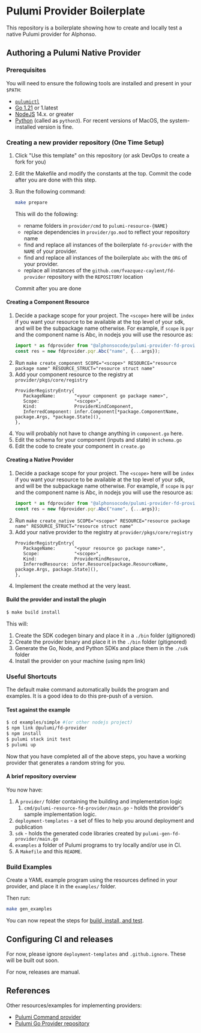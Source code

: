 # Pulumi Provider Boilerplate

This repository is a boilerplate showing how to create and locally test a native Pulumi provider for Alphonso.

## Authoring a Pulumi Native Provider

### Prerequisites

You will need to ensure the following tools are installed and present in your `$PATH`:

* [`pulumictl`](https://github.com/pulumi/pulumictl#installation)
* [Go 1.21](https://golang.org/dl/) or 1.latest
* [NodeJS](https://nodejs.org/en/) 14.x. or greater
* [Python](https://www.python.org/downloads/) (called as `python3`).  For recent versions of MacOS, the system-installed version is fine.

### Creating a new provider repository (One Time Setup)

1. Click "Use this template" on this repository (or ask DevOps to create a fork for you)
1. Edit the Makefile and modify the constants at the top. Commit the code after you are done with this step.
1. Run the following command:

    ```bash
    make prepare
    ```

   This will do the following:
   - rename folders in `provider/cmd` to `pulumi-resource-{NAME}`
   - replace dependencies in `provider/go.mod` to reflect your repository name
   - find and replace all instances of the boilerplate `fd-provider` with the `NAME` of your provider.
   - find and replace all instances of the boilerplate `abc` with the `ORG` of your provider.
   - replace all instances of the `github.com/fvazquez-caylent/fd-provider` repository with the `REPOSITORY` location

   Commit after you are done

#### Creating a Component Resource

1. Decide a package scope for your project. The `<scope>` here will be `index` if you want your resource to be available at the top level of your sdk, and will be the subpackage name otherwise.
   For example, if `scope` is `pqr` and the component name is Abc, in nodejs you will use the resource as:
   ```typescript
   import * as fdprovider from "@alphonsocode/pulumi-provider-fd-provider";
   const res = new fdprovider.pqr.Abc("name", {...args});
   ```
1. Run `make create_component SCOPE="<scope>" RESOURCE="resource package name" RESOURCE_STRUCT="resource struct name"`
1. Add your component resource to the registry at `provider/pkgs/core/registry`
   ```
   ProviderRegistryEntry{
      PackageName:       "<your component go package name>",
      Scope:             "<scope>",
      Kind:              ProviderKindComponent,
      InferredComponent: infer.Component[*package.ComponentName, package.Args, *package.State](),
   },
   ```
1. You will probably not have to change anything in `component.go` here.
1. Edit the schema for your component (inputs and state) in `schema.go`
1. Edit the code to create your component in `create.go`

#### Creating a Native Provider

1. Decide a package scope for your project. The `<scope>` here will be `index` if you want your resource to be available at the top level of your sdk, and will be the subpackage name otherwise.
   For example, if `scope` is `pqr` and the component name is Abc, in nodejs you will use the resource as:
   ```typescript
   import * as fdprovider from "@alphonsocode/pulumi-provider-fd-provider";
   const res = new fdprovider.pqr.Abc("name", {...args});
   ```
1. Run `make create_native SCOPE="<scope>" RESOURCE="resource package name" RESOURCE_STRUCT="resource struct name"`
1. Add your native provider to the registry at `provider/pkgs/core/registry`
   ```
   ProviderRegistryEntry{
      PackageName:       "<your resource go package name>",
      Scope:             "<scope>",
      Kind:              ProviderKindResource,
      InferredResource: infer.Resource[package.ResourceName, package.Args, package.State](),
   },
   ```
1. Implement the create method at the very least.


#### Build the provider and install the plugin

   ```bash
   $ make build install
   ```
   
This will:

1. Create the SDK codegen binary and place it in a `./bin` folder (gitignored)
2. Create the provider binary and place it in the `./bin` folder (gitignored)
3. Generate the Go, Node, and Python SDKs and place them in the `./sdk` folder
4. Install the provider on your machine (using npm link)

### Useful Shortcuts

The default make command automatically builds the program and examples. It is a good idea to do this pre-push of a version.

#### Test against the example
   
```bash
$ cd examples/simple #(or other nodejs project)
$ npm link @pulumi/fd-provider
$ npm install
$ pulumi stack init test
$ pulumi up
```

Now that you have completed all of the above steps, you have a working provider that generates a random string for you.

#### A brief repository overview

You now have:

1. A `provider/` folder containing the building and implementation logic
    1. `cmd/pulumi-resource-fd-provider/main.go` - holds the provider's sample implementation logic.
2. `deployment-templates` - a set of files to help you around deployment and publication
3. `sdk` - holds the generated code libraries created by `pulumi-gen-fd-provider/main.go`
4. `examples` a folder of Pulumi programs to try locally and/or use in CI.
5. A `Makefile` and this `README`.

### Build Examples

Create a YAML example program using the resources defined in your provider, and place it in the `examples/` folder.

Then run:
```bash
make gen_examples
```

You can now repeat the steps for [build, install, and test](#test-against-the-example).

## Configuring CI and releases

For now, please ignore `deployment-templates` and `.github.ignore`. These will be built out soon.

For now, releases are manual.

## References

Other resources/examples for implementing providers:
* [Pulumi Command provider](https://github.com/pulumi/pulumi-command/blob/master/provider/pkg/provider/provider.go)
* [Pulumi Go Provider repository](https://github.com/pulumi/pulumi-go-provider)
